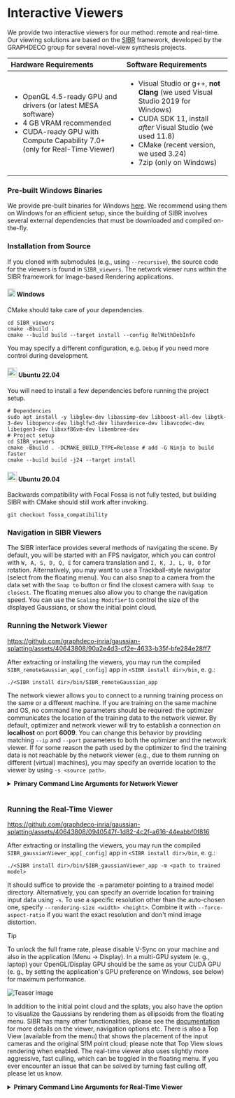 # Interactive Viewers

We provide two interactive viewers for our method: remote and real-time. Our viewing solutions are based on the [SIBR](https://sibr.gitlabpages.inria.fr/) framework, developed by the GRAPHDECO group for several novel-view synthesis projects.

| **Hardware Requirements** | **Software Requirements** |
| :-- | :-- |
| <ul><li>OpenGL 4.5-ready GPU and drivers (or latest MESA software)</li><li>4 GB VRAM recommended</li><li>CUDA-ready GPU with Compute Capability 7.0+ (only for Real-Time Viewer)</li></ul> | <ul><li>Visual Studio or g++, **not Clang** (we used Visual Studio 2019 for Windows)</li><li>CUDA SDK 11, install *after* Visual Studio (we used 11.8)</li><li>CMake (recent version, we used 3.24)</li><li>7zip (only on Windows)</li></ul> |

### Pre-built Windows Binaries

We provide pre-built binaries for Windows [here](https://repo-sam.inria.fr/fungraph/3d-gaussian-splatting/binaries/viewers.zip). We recommend using them on Windows for an efficient setup, since the building of SIBR involves several external dependencies that must be downloaded and compiled on-the-fly.

### Installation from Source

If you cloned with submodules (e.g., using ```--recursive```), the source code for the viewers is found in ```SIBR_viewers```. The network viewer runs within the SIBR framework for Image-based Rendering applications.

#### <img src="https://upload.wikimedia.org/wikipedia/commons/thumb/8/87/Windows_logo_-_2021.svg/768px-Windows_logo_-_2021.svg.png" height="18" /> Windows

CMake should take care of your dependencies.
```shell
cd SIBR_viewers
cmake -Bbuild .
cmake --build build --target install --config RelWithDebInfo
```
You may specify a different configuration, e.g. ```Debug``` if you need more control during development.

#### <img src="https://upload.wikimedia.org/wikipedia/commons/9/9e/UbuntuCoF.svg" height="22" /> Ubuntu 22.04

You will need to install a few dependencies before running the project setup.

```shell
# Dependencies
sudo apt install -y libglew-dev libassimp-dev libboost-all-dev libgtk-3-dev libopencv-dev libglfw3-dev libavdevice-dev libavcodec-dev libeigen3-dev libxxf86vm-dev libembree-dev
# Project setup
cd SIBR_viewers
cmake -Bbuild . -DCMAKE_BUILD_TYPE=Release # add -G Ninja to build faster
cmake --build build -j24 --target install
``` 

#### <img src="https://upload.wikimedia.org/wikipedia/commons/9/9e/UbuntuCoF.svg" height="22" /> Ubuntu 20.04

Backwards compatibility with Focal Fossa is not fully tested, but building SIBR with CMake should still work after invoking.

```shell
git checkout fossa_compatibility
```

### Navigation in SIBR Viewers

The SIBR interface provides several methods of navigating the scene. By default, you will be started with an FPS navigator, which you can control with ```W, A, S, D, Q, E``` for camera translation and ```I, K, J, L, U, O``` for rotation. Alternatively, you may want to use a Trackball-style navigator (select from the floating menu). You can also snap to a camera from the data set with the ```Snap to``` button or find the closest camera with ```Snap to closest```. The floating menues also allow you to change the navigation speed. You can use the ```Scaling Modifier``` to control the size of the displayed Gaussians, or show the initial point cloud.

### Running the Network Viewer

https://github.com/graphdeco-inria/gaussian-splatting/assets/40643808/90a2e4d3-cf2e-4633-b35f-bfe284e28ff7

After extracting or installing the viewers, you may run the compiled ```SIBR_remoteGaussian_app[_config]``` app in ```<SIBR install dir>/bin```, e. g.:

```shell
./<SIBR install dir>/bin/SIBR_remoteGaussian_app
```

The network viewer allows you to connect to a running training process on the same or a different machine. If you are training on the same machine and OS, no command line parameters should be required: the optimizer communicates the location of the training data to the network viewer. By default, optimizer and network viewer will try to establish a connection on **localhost** on port **6009**. You can change this behavior by providing matching ```--ip``` and ```--port``` parameters to both the optimizer and the network viewer. If for some reason the path used by the optimizer to find the training data is not reachable by the network viewer (e.g., due to them running on different (virtual) machines), you may specify an override location to the viewer by using ```-s <source path>```. 

<details>
<summary><span style="font-weight: bold;">Primary Command Line Arguments for Network Viewer</span></summary>

  |  |  |
  | :-- | :-- |
  | **--path**<br>**-s** | Argument to override model's path to source dataset. |
  | **--ip** | IP to use for connection to a running training script. |
  | **--port** | Port to use for connection to a running training script. |
  | **--rendering-size** | Takes two space separated numbers to define the resolution at which network rendering occurs, ```1200``` width by default.<br>Note that to enforce an aspect that differs from the input images, you need ```--force-aspect-ratio``` too. |
  | **--load_images** | Flag to load source dataset images to be displayed in the top view for each camera. |
</details>
<br>

### Running the Real-Time Viewer

https://github.com/graphdeco-inria/gaussian-splatting/assets/40643808/0940547f-1d82-4c2f-a616-44eabbf0f816

After extracting or installing the viewers, you may run the compiled ```SIBR_gaussianViewer_app[_config]``` app in ```<SIBR install dir>/bin```, e. g.:

```shell
./<SIBR install dir>/bin/SIBR_gaussianViewer_app -m <path to trained model>
```

It should suffice to provide the ```-m``` parameter pointing to a trained model directory. Alternatively, you can specify an override location for training input data using ```-s```. To use a specific resolution other than the auto-chosen one, specify ```--rendering-size <width> <height>```. Combine it with ```--force-aspect-ratio``` if you want the exact resolution and don't mind image distortion. 

> [!TIP]
> To unlock the full frame rate, please disable V-Sync on your machine and also in the application (Menu &rarr; Display). In a multi-GPU system (e. g., laptop) your OpenGL/Display GPU should be the same as your CUDA GPU (e. g., by setting the application's GPU preference on Windows, see below) for maximum performance.
>
> ![Teaser image](../assets/select.png)

In addition to the initial point cloud and the splats, you also have the option to visualize the Gaussians by rendering them as ellipsoids from the floating menu.
SIBR has many other functionalities, please see the [documentation](https://sibr.gitlabpages.inria.fr/) for more details on the viewer, navigation options etc. There is also a Top View (available from the menu) that shows the placement of the input cameras and the original SfM point cloud; please note that Top View slows rendering when enabled. The real-time viewer also uses slightly more aggressive, fast culling, which can be toggled in the floating menu. If you ever encounter an issue that can be solved by turning fast culling off, please let us know.

<details>
<summary><span style="font-weight: bold;">Primary Command Line Arguments for Real-Time Viewer</span></summary>

  |  |  |
  | :-- | :-- |
  | **--model-path**<br>**-m** | Path to trained model. |
  | **--iteration** | Specifies which of state to load if multiple are available. Defaults to latest available iteration. |
  | **--path**<br>**-s** | Argument to override model's path to source dataset. |
  | **--rendering-size** | Takes two space separated numbers to define the resolution at which real-time rendering occurs, ```1200``` width by default. Note that to enforce an aspect that differs from the input images, you need ```--force-aspect-ratio``` too. |
  | **--load_images** | Flag to load source dataset images to be displayed in the top view for each camera. |
  | **--device** | Index of CUDA device to use for rasterization if multiple are available, ```0``` by default. |
  | **--no_interop** | Disables CUDA/GL interop forcibly. Use on systems that may not behave according to spec (e. g., WSL2 with MESA GL 4.5 software rendering). |
</details>
<br>